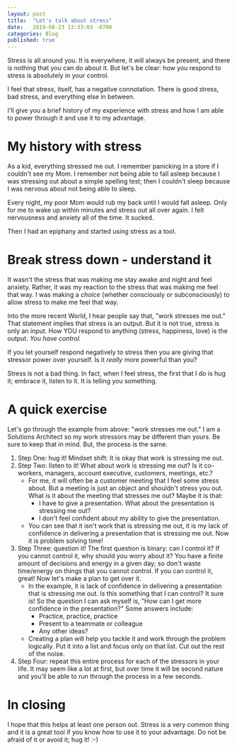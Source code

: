 ```yaml
---
layout: post
title:  "Let's talk about stress"
date:   2019-08-23 13:33:03 -0700
categories: Blog
published: true
---
```

Stress is all around you. It is everywhere, it will always be present, and there is nothing that you can do about it. But let's be clear: how you respond to stress is absolutely in your control.

I feel that stress, itself, has a negative connotation. There is good stress, bad stress, and everything else in between.

I'll give you a brief history of my experience with stress and how I am able to power through it and use it to my advantage.

# My history with stress

As a kid, everything stressed me out. I remember panicking in a store if I couldn't see my Mom. I remember not being able to fall asleep because I was stressing out about a simple spelling test; then I couldn't sleep because I was nervous about not being able to sleep.

Every night, my poor Mom would rub my back until I would fall asleep. Only for me to wake up within minutes and stress out all over again. I felt nervousness and anxiety all of the time. It sucked.

Then I had an epiphany and started using stress as a tool.

# Break stress down - understand it

It wasn't the stress that was making me stay awake and night and feel anxiety. Rather, it was my reaction to the stress that was making me feel that way. I was making a _choice_ (whether consciously or subconsciously) to allow stress to make me feel that way.

Into the more recent World, I hear people say that, "work stresses me out." That statement implies that stress is an output. But it is not true, stress is only an input. How YOU respond to anything (stress, happiness, love) is the output. *You have control.*

If you let yourself respond negatively to stress then you are giving that stressor power over yourself. Is it _really_ more powerful than you?

Stress is not a bad thing. In fact, when I feel stress, the first that I do is hug it; embrace it, listen to it. It is telling you something.

# A quick exercise

Let's go through the example from above: "work stresses me out." I am a Solutions Architect so my work stressors may be different than yours. Be sure to keep that in mind. But, the process is the same.

1. Step One: hug it! Mindset shift: It is okay that work is stressing me out.
2. Step Two: listen to it! What about work is stressing me out? Is it co-workers, managers, account executive, customers, meetings, etc.?
    * For me, it will often be a customer meeting that I feel some stress about. But a meeting is just an object and shouldn't stress you out. What is it about the meeting that stresses me out? Maybe it is that:
        * I have to give a presentation. What about the presentation is stressing me out?
        * I don't feel confident about my ability to give the presentation.
    * You can see that it isn't work that is stressing me out, it is my lack of confidence in delivering a presentation that is stressing me out. Now it is problem solving time!
3. Step Three: question it! The first question is binary: can I control it? If you cannot control it, why should you worry about it? You have a finite amount of decisions and energy in a given day; so don't waste time/energy on things that you cannot control. If you can control it, great! Now let's make a plan to get over it.
    * In the example, it is lack of confidence in delivering a presentation that is stressing me out. Is this something that I can control? It sure is! So the question I can ask myself is, "How can I get more confidence in the presentation?" Some answers include:
        * Practice, practice, practice
        * Present to a teammate or colleague
        * Any other ideas?
    * Creating a plan will help you tackle it and work through the problem logically. Put it into a list and focus only on that list. Cut out the rest of the noise.
4. Step Four: repeat this entire process for each of the stressors in your life. It may seem like a lot at first, but over time it will be second nature and you'll be able to run through the process in a few seconds.

# In closing

I hope that this helps at least one person out. Stress is a very common thing and it is a great tool if you know how to use it to your advantage. Do not be afraid of it or avoid it; hug it! :-)